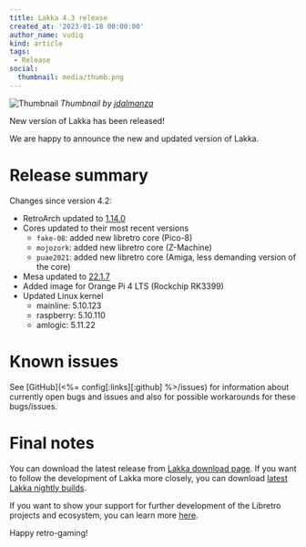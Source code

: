 ```yaml
---
title: Lakka 4.3 release
created_at: '2023-01-18 00:00:00'
author_name: vudiq
kind: article
tags:
 - Release
social:
  thumbnail: media/thumb.png
---
```


![Thumbnail](media/thumb.png)
_Thumbnail by [jdalmanza](https://www.instagram.com/jdalmanza/)_


New version of Lakka has been released!

We are happy to announce the new and updated version of Lakka.


# Release summary

Changes since version 4.2:

- RetroArch updated to [1.14.0](https://www.libretro.com/index.php/retroarch-1-14-0-release/)
- Cores updated to their most recent versions
  - `fake-08`: added new libretro core (Pico-8)
  - `mojozork`: added new libretro core (Z-Machine)
  - `puae2021`: added new libretro core (Amiga, less demanding version of the core)
- Mesa updated to [22.1.7](https://docs.mesa3d.org/relnotes/22.1.7.html)
- Added image for Orange Pi 4 LTS (Rockchip RK3399)
- Updated Linux kernel
  - mainline: 5.10.123
  - raspberry: 5.10.110
  - amlogic: 5.11.22


# Known issues

See [GitHub](<%= config[:links][:github] %>/issues) for information about currently open bugs and issues and also for possible workarounds for these bugs/issues.


# Final notes

You can download the latest release from [Lakka download page](/get/). If you want to follow the development of Lakka more closely, you can download [latest Lakka nightly builds](<%= @config[:devel][:'all-latest'] %>).

If you want to show your support for further development of the Libretro projects and ecosystem, you can learn more [here](https://retroarch.com/index.php?page=donate).

Happy retro-gaming!
